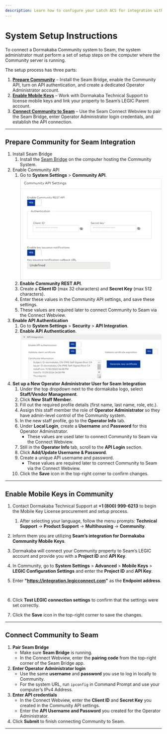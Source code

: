```yaml
---
description: Learn how to configure your Latch ACS for integration with Seam.
---
```


# System Setup Instructions

To connect a Dormakaba Community system to Seam, the system administrator must perform a set of setup steps on the computer where the Community server is running.

The setup process has three parts:

1. [**Prepare Community**](latch-acs-setup-instructions.md#prepare-community-for-seam-integration) – Install the Seam Bridge, enable the Community API, turn on API authentication, and create a dedicated Operator Administrator account.
2. [**Enable Mobile Keys**](latch-acs-setup-instructions.md#enable-mobile-keys-in-community) – Work with Dormakaba Technical Support to license mobile keys and link your property to Seam’s LEGIC Parent account.
3. [**Connect Community to Seam**](latch-acs-setup-instructions.md#connect-community-to-seam) – Use the Seam Connect Webview to pair the Seam Bridge, enter Operator Administrator login credentials, and establish the API connection.

***

## Prepare Community for Seam Integration

1. Install Seam Bridge
   1. Install the [Seam Bridge](../../capability-guides/seam-bridge.md) on the computer hosting the Community System.
2. Enable Community API
   1. Go to **System Settings** > **Community API**.\
      ![](../../.gitbook/assets/unknown.png)
   2. **Enable Community REST API**.
   3. Create a **Client ID** (max 32 characters) and **Secret Key** (max 512 characters).
   4. Enter these values in the Community API settings, and save these settings.
   5. These values are required later to connect Community to Seam via the Connect Webview.
3. **Enable API Authentication**
   1. Go to **System Settings** > **Security** > **API Integration**.
   2. **Enable API Authentication**.\
      ![](<../../.gitbook/assets/unknown (1).png>)
4. **Set up a New Operator Administrator User for Seam Integration**
   1. Under the top dropdown next to the dormakaba logo, select **Staff/Vendor Management**.
   2. Click **New Staff Member**.
   3. Fill out the required profile details (first name, last name, role, etc.).
   4. Assign this staff member the role of **Operator Administrator** so they have admin-level control of the Community system.
   5. In the new staff profile, go to the **Operator Info** tab.
   6. Under **Local Login**, create a **Username** and **Password** for this Operator Administrator.
      * These values are used later to connect Community to Seam via the Connect Webview.
   7. Still in the **Operator Info** tab, scroll to the **API Login** section.
   8. Click **Add/Update Username & Password**.
   9. Create a unique API username and password.
      * These values are required later to connect Community to Seam via the Connect Webview.
   10. Click the **Save** icon in the top-right corner to confirm changes.

***

## Enable Mobile Keys in Community

1. Contact Dormakaba Technical Support at **+1 (800) 999-6213** to begin the Mobile Key License procurement and setup process.
   1. After selecting your language, follow the menu prompts: **Technical Support** → **Product Support** → **Multihousing** → **Community**.
2. Inform them you are utilizing **Seam’s integration for Dormakaba Community Mobile Keys**.
3. Dormakaba will connect your Community property to Seam’s LEGIC  account and provide you with a **Project ID** and **API Key**.
4. In Community, go to **System Settings** > **Advanced** > **Mobile Keys** > **LEGIC Configuration Settings** and enter the **Project ID** and **API Key**.
5.  Enter **"https://integration.legicconnect.com"** as the **Endpoint address**.



    <figure><img src="../../.gitbook/assets/Screenshot 2025-09-28 at 5.22.31 PM.png" alt=""><figcaption></figcaption></figure>
6. Click **Test LEGIC connection settings** to confirm that the settings were set correctly.
7. Click the **Save** icon in the top-right corner to save the changes.

***

## Connect Community to Seam

1. **Pair Seam Bridge**
   * Make sure **Seam Bridge** is running.
   * In the Connect Webview, enter the **pairing code** from the top-right corner of the Seam Bridge app.
2. **Enter Operator Administrator login**
   * Use the same **username** and **password** you use to log in locally to Community.
   * For the system URL, run `ipconfig` in Command Prompt and use your computer’s IPv4 Address.
3. **Enter API credentials**
   * In the Connect Webview, enter the **Client ID** and **Secret Key** you created in the Community API settings.
   * Enter the **API Username and Password** you created for the Operator Administrator.
4. Click **Submit** to finish connecting Community to Seam.

***

